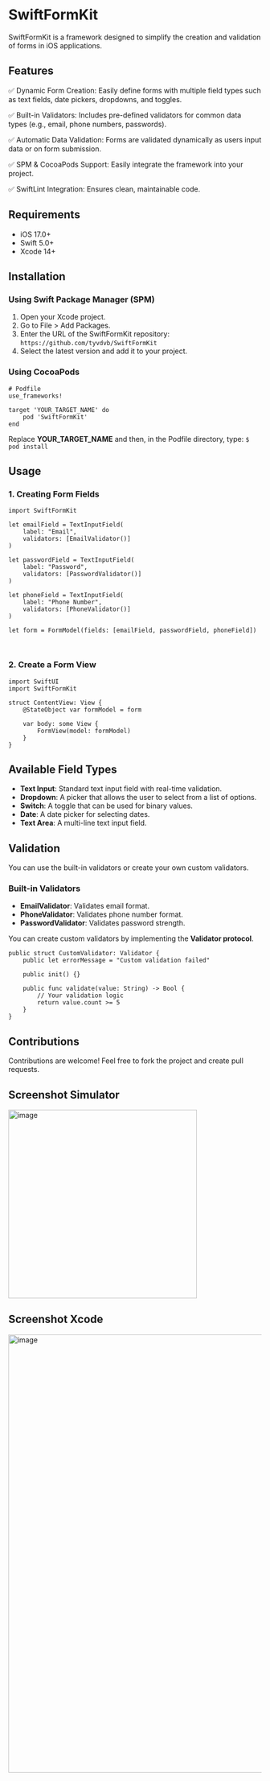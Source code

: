# SwiftFormKit

SwiftFormKit is a framework designed to simplify the creation and validation of forms in iOS applications. 


## Features

✅ Dynamic Form Creation: Easily define forms with multiple field types such as text fields, date pickers, dropdowns, and toggles.

✅ Built-in Validators: Includes pre-defined validators for common data types (e.g., email, phone numbers, passwords).

✅ Automatic Data Validation: Forms are validated dynamically as users input data or on form submission.

✅  SPM & CocoaPods Support: Easily integrate the framework into your project.

✅  SwiftLint Integration: Ensures clean, maintainable code.

## Requirements
- iOS 17.0+
- Swift 5.0+
- Xcode 14+

## Installation

### Using Swift Package Manager (SPM)
1. Open your Xcode project.
2. Go to File > Add Packages.
3. Enter the URL of the SwiftFormKit repository:
      `https://github.com/tyvdvb/SwiftFormKit`
4. Select the latest version and add it to your project.

### Using CocoaPods
```
# Podfile
use_frameworks!

target 'YOUR_TARGET_NAME' do
    pod 'SwiftFormKit'
end
```
Replace **YOUR_TARGET_NAME** and then, in the Podfile directory, type:
`$ pod install`

## Usage

### 1. Creating Form Fields
```
import SwiftFormKit

let emailField = TextInputField(
    label: "Email",
    validators: [EmailValidator()]
)

let passwordField = TextInputField(
    label: "Password",
    validators: [PasswordValidator()]
)

let phoneField = TextInputField(
    label: "Phone Number",
    validators: [PhoneValidator()]
)

let form = FormModel(fields: [emailField, passwordField, phoneField])

 
```
### 2. Create a Form View
```
import SwiftUI
import SwiftFormKit

struct ContentView: View {
    @StateObject var formModel = form
    
    var body: some View {
        FormView(model: formModel)
    }
}
```
## Available Field Types
- **Text Input**: Standard text input field with real-time validation.
- **Dropdown**: A picker that allows the user to select from a list of options.
- **Switch**: A toggle that can be used for binary values.
- **Date**: A date picker for selecting dates.
- **Text Area**: A multi-line text input field.

## Validation
You can use the built-in validators or create your own custom validators.

### Built-in Validators
- **EmailValidator**: Validates email format.
- **PhoneValidator**: Validates phone number format.
- **PasswordValidator**: Validates password strength.

You can create custom validators by implementing the **Validator protocol**.

```
public struct CustomValidator: Validator {
    public let errorMessage = "Custom validation failed"
    
    public init() {}
    
    public func validate(value: String) -> Bool {
        // Your validation logic 
        return value.count >= 5
    }
}
```

## Contributions
Contributions are welcome! Feel free to fork the project and create pull requests.

## Screenshot Simulator
<img width="375" alt="image" src="https://github.com/user-attachments/assets/39d52ca6-9d9a-45c3-a58a-e5301cf1af49">

## Screenshot Xcode
<img width="871" alt="image" src="https://github.com/user-attachments/assets/a7b6cfa9-4234-41e8-9d6e-3a6898985f99">
